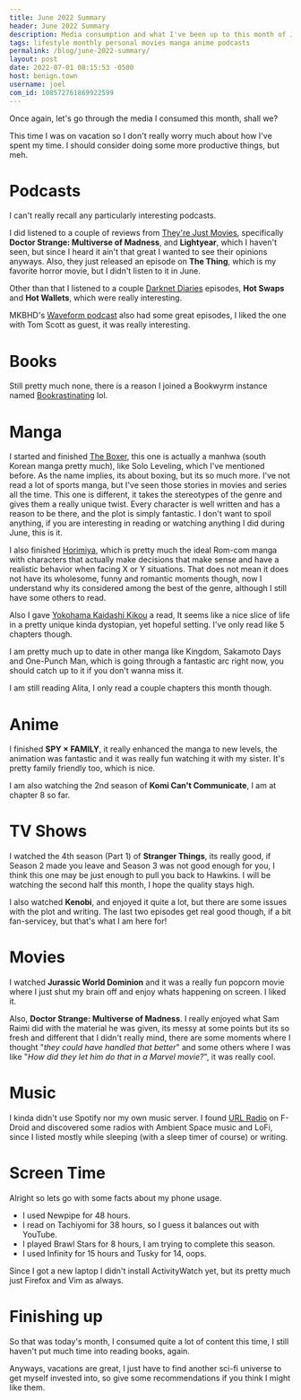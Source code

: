 ```yaml
---
title: June 2022 Summary
header: June 2022 Summary
description: Media consumption and what I've been up to this month of June
tags: lifestyle monthly personal movies manga anime podcasts
permalink: /blog/june-2022-summary/
layout: post
date: 2022-07-01 08:15:53 -0500
host: benign.town
username: joel
com_id: 108572761869922599
---
```


Once again, let's go through the media I consumed this month, shall we?

This time I was on vacation so I don't really worry much about how I've spent my time. I should consider doing some more productive things, but meh.

# Podcasts

I can't really recall any particularly interesting podcasts.

I did listened to a couple of reviews from [They're Just Movies](https://theyrejustmovies.com/), specifically **Doctor Strange: Multiverse of Madness**, and **Lightyear**, which I haven't seen, but since I heard it ain't that great I wanted to see their opinions anyways. Also, they just released an episode on **The Thing**, which is my favorite horror movie, but I didn't listen to it in June.

Other than that I listened to a couple [Darknet Diaries](https://darknetdiaries.com/episode/119/) episodes, **Hot Swaps** and **Hot Wallets**, which were really interesting.

MKBHD's [Waveform podcast](https://podcasts.voxmedia.com/show/waveform-the-mkbhd-podcast) also had some great episodes, I liked the one with Tom Scott as guest, it was really interesting.


# Books

Still pretty much none, there is a reason I joined a Bookwyrm instance named [Bookrastinating](https://bookrastinating.com) lol.

# Manga

I started and finished [The Boxer](https://anilist.co/manga/119174/The-Boxer/), this one is actually a manhwa (south Korean manga pretty much), like Solo Leveling, which I've mentioned before. As the name implies, its about boxing, but its so much more. I've not read a lot of sports manga, but I've seen those stories in movies and series all the time. This one is different, it takes the stereotypes of the genre and gives them a really unique twist. Every character is well written and has a reason to be there, and the plot is simply fantastic. I don't want to spoil anything, if you are interesting in reading or watching anything I did during June, this is it.

I also finished [Horimiya](https://anilist.co/manga/72451/Horimiya/), which is pretty much the ideal Rom-com manga with characters that actually make decisions that make sense and have a realistic behavior when facing X or Y situations. That does not mean it does not have its wholesome, funny and romantic moments though, now I understand why its considered among the best of the genre, although I still have some others to read.

Also I gave [Yokohama Kaidashi Kikou](https://anilist.co/manga/30004/Yokohama-Kaidashi-Kikou/) a read, It seems like a nice slice of life in a pretty unique kinda dystopian, yet hopeful setting. I've only read like 5 chapters though.

I am pretty much up to date in other manga like Kingdom, Sakamoto Days and One-Punch Man, which is going through a fantastic arc right now, you should catch up to it if you don't wanna miss it.

I am still reading Alita, I only read a couple chapters this month though.

# Anime

I finished **SPY × FAMILY**, it really enhanced the manga to new levels, the animation was fantastic and it was really fun watching it with my sister. It's pretty family friendly too, which is nice.

I am also watching  the 2nd season of **Komi Can't Communicate**, I am at chapter 8 so far.

# TV Shows

I watched the 4th season (Part 1) of **Stranger Things**, its really good, if Season 2 made you leave and Season 3 was not good enough for you, I think this one may be just enough to pull you back to Hawkins. I will be watching the second half this month, I hope the quality stays high.

I also watched **Kenobi**, and enjoyed it quite a lot, but there are some issues with the plot and writing. The last two episodes get real good though, if a bit fan-servicey, but that's what I am here for!

# Movies

I watched **Jurassic World Dominion** and it was a really fun popcorn movie where I just shut my brain off and enjoy whats happening on screen. I liked it.

Also, **Doctor Strange: Multiverse of Madness**. I really enjoyed what Sam Raimi did with the material he was given, its messy at some points but its so fresh and different that I didn't really mind, there are some moments where I thought "*they could have handled that better*" and some others where I was like "*How did they let him do that in a Marvel movie?*", it was really cool.

# Music

I kinda didn't use Spotify nor my own music server. I found [URL Radio](https://github.com/jamal2362/URL-Radio) on F-Droid and discovered some radios with Ambient Space music and LoFi, since I listed mostly while sleeping (with a sleep timer of course) or writing.

# Screen Time

Alright so lets go with some facts about my phone usage. 

- I used Newpipe for 48 hours.
- I read on Tachiyomi for 38 hours, so I guess it balances out with YouTube.
- I played Brawl Stars for 8 hours, I am trying to complete this season.
- I used Infinity for 15 hours and Tusky for 14, oops.

Since I got a new laptop I didn't install ActivityWatch yet, but its pretty much just Firefox and Vim as always.

# Finishing up

So that was today's month, I consumed quite a lot of content this time, I still haven't put much time into reading books, again.

Anyways, vacations are great, I just have to find another sci-fi universe to get myself invested into, so give some recommendations if you think I might like them.
